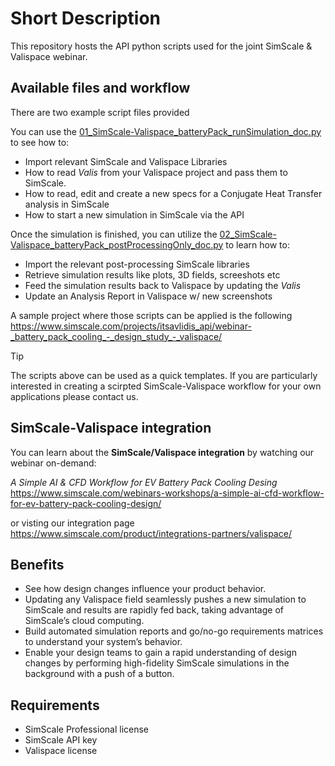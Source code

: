 # Short Description
This repository hosts the API python scripts used for the joint SimScale & Valispace webinar.

## Available files and workflow

There are two example script files provided 

You can use the [01_SimScale-Valispace_batteryPack_runSimulation_doc.py](https://github.com/SimScaleGmbH/simscale-valispace-api/blob/master/01_SimScale-Valispace_batteryPack_runSimulation_doc.py) to see how to:

* Import relevant SimScale and Valispace Libraries
* How to read _Valis_ from your Valispace project and pass them to SimScale.
* How to read, edit and create a new specs for a Conjugate Heat Transfer analysis in SimScale
* How to start a new simulation in SimScale via the API
  
Once the simulation is finished, you can utilize the [02_SimScale-Valispace_batteryPack_postProcessingOnly_doc.py](https://github.com/SimScaleGmbH/simscale-valispace-api/blob/master/02_SimScale-Valispace_batteryPack_postProcessingOnly_doc.py) to learn how to:

* Import the relevant post-processing SimScale libraries
* Retrieve simulation results like plots, 3D fields, screeshots etc
* Feed the simulation results back to Valispace by updating the _Valis_
* Update an Analysis Report in Valispace w/ new screenshots

A sample project where those scripts can be applied is the following
https://www.simscale.com/projects/itsavlidis_api/webinar-_battery_pack_cooling_-_design_study_-_valispace/

>[!TIP]
>The scripts above can be used as a quick templates. If you are particularly interested in creating a scirpted SimScale-Valispace workflow for your own applications please contact us.

## SimScale-Valispace integration

You can learn about the **SimScale/Valispace integration** by watching our webinar on-demand:

_A Simple AI & CFD Workflow for EV Battery Pack Cooling Desing_
https://www.simscale.com/webinars-workshops/a-simple-ai-cfd-workflow-for-ev-battery-pack-cooling-design/

or visting our integration page
https://www.simscale.com/product/integrations-partners/valispace/


## Benefits
* See how design changes influence your product behavior.
* Updating any Valispace field seamlessly pushes a new simulation to SimScale and results are rapidly fed back, taking advantage of SimScale’s cloud computing.
* Build automated simulation reports and go/no-go requirements matrices to understand your system’s behavior.
* Enable your design teams to gain a rapid understanding of design changes by performing high-fidelity SimScale simulations in the background with a push of a button.


## Requirements
* SimScale Professional license
* SimScale API key
* Valispace license
